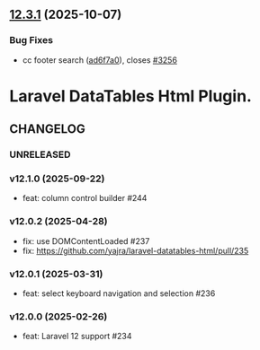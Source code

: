 ## [12.3.1](https://github.com/yajra/laravel-datatables-html/compare/v12.3.0...v12.3.1) (2025-10-07)


### Bug Fixes

* cc footer search ([ad6f7a0](https://github.com/yajra/laravel-datatables-html/commit/ad6f7a0c2a3b573c4f10e63937aa16f03683dfdd)), closes [#3256](https://github.com/yajra/laravel-datatables-html/issues/3256)

# Laravel DataTables Html Plugin.

## CHANGELOG

### UNRELEASED

### v12.1.0 (2025-09-22)

- feat: column control builder #244

### v12.0.2 (2025-04-28)

- fix: use DOMContentLoaded #237
- fix: https://github.com/yajra/laravel-datatables-html/pull/235

### v12.0.1 (2025-03-31)

- feat: select keyboard navigation and selection #236

### v12.0.0 (2025-02-26)

- feat: Laravel 12 support #234
